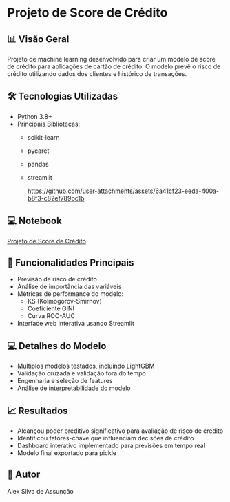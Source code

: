 # Projeto de Score de Crédito

## 📊 Visão Geral
Projeto de machine learning desenvolvido para criar um modelo de score de crédito para aplicações de cartão de crédito. O modelo prevê o risco de crédito utilizando dados dos clientes e histórico de transações.



## 🛠️ Tecnologias Utilizadas
- Python 3.8+
- Principais Bibliotecas:
  - scikit-learn
  - pycaret
  - pandas
  - streamlit

    https://github.com/user-attachments/assets/6a41cf23-eeda-400a-b8f3-c82ef789bc1b


## 💻 Notebook

[Projeto de Score de Crédito](https://github.com/alexassuncaodados/Project_CreditScore)




## 🎯 Funcionalidades Principais
- Previsão de risco de crédito
- Análise de importância das variáveis
- Métricas de performance do modelo:
  - KS (Kolmogorov-Smirnov)
  - Coeficiente GINI
  - Curva ROC-AUC
- Interface web interativa usando Streamlit

## 💻 Detalhes do Modelo
- Múltiplos modelos testados, incluindo LightGBM
- Validação cruzada e validação fora do tempo
- Engenharia e seleção de features
- Análise de interpretabilidade do modelo

## 📈 Resultados
- Alcançou poder preditivo significativo para avaliação de risco de crédito
- Identificou fatores-chave que influenciam decisões de crédito
- Dashboard interativo implementado para previsões em tempo real
- Modelo final exportado para pickle

## 👤 Autor
Alex Silva de Assunção

